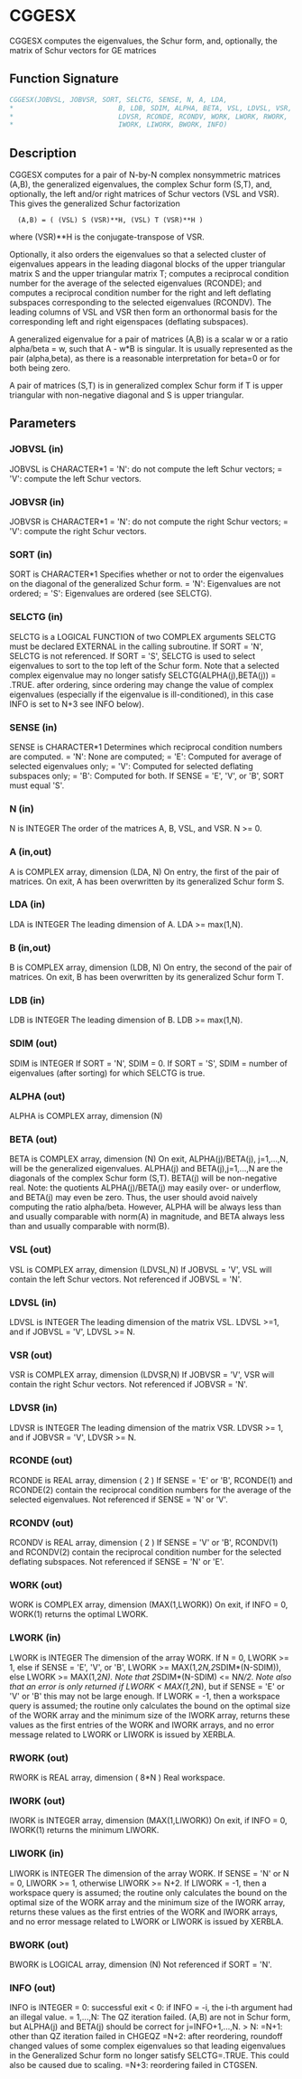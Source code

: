 # CGGESX

CGGESX computes the eigenvalues, the Schur form, and, optionally, the matrix of Schur vectors for GE matrices

## Function Signature

```fortran
CGGESX(JOBVSL, JOBVSR, SORT, SELCTG, SENSE, N, A, LDA,
*                          B, LDB, SDIM, ALPHA, BETA, VSL, LDVSL, VSR,
*                          LDVSR, RCONDE, RCONDV, WORK, LWORK, RWORK,
*                          IWORK, LIWORK, BWORK, INFO)
```

## Description


 CGGESX computes for a pair of N-by-N complex nonsymmetric matrices
 (A,B), the generalized eigenvalues, the complex Schur form (S,T),
 and, optionally, the left and/or right matrices of Schur vectors (VSL
 and VSR).  This gives the generalized Schur factorization

      (A,B) = ( (VSL) S (VSR)**H, (VSL) T (VSR)**H )

 where (VSR)**H is the conjugate-transpose of VSR.

 Optionally, it also orders the eigenvalues so that a selected cluster
 of eigenvalues appears in the leading diagonal blocks of the upper
 triangular matrix S and the upper triangular matrix T; computes
 a reciprocal condition number for the average of the selected
 eigenvalues (RCONDE); and computes a reciprocal condition number for
 the right and left deflating subspaces corresponding to the selected
 eigenvalues (RCONDV). The leading columns of VSL and VSR then form
 an orthonormal basis for the corresponding left and right eigenspaces
 (deflating subspaces).

 A generalized eigenvalue for a pair of matrices (A,B) is a scalar w
 or a ratio alpha/beta = w, such that  A - w*B is singular.  It is
 usually represented as the pair (alpha,beta), as there is a
 reasonable interpretation for beta=0 or for both being zero.

 A pair of matrices (S,T) is in generalized complex Schur form if T is
 upper triangular with non-negative diagonal and S is upper
 triangular.

## Parameters

### JOBVSL (in)

JOBVSL is CHARACTER*1 = 'N': do not compute the left Schur vectors; = 'V': compute the left Schur vectors.

### JOBVSR (in)

JOBVSR is CHARACTER*1 = 'N': do not compute the right Schur vectors; = 'V': compute the right Schur vectors.

### SORT (in)

SORT is CHARACTER*1 Specifies whether or not to order the eigenvalues on the diagonal of the generalized Schur form. = 'N': Eigenvalues are not ordered; = 'S': Eigenvalues are ordered (see SELCTG).

### SELCTG (in)

SELCTG is a LOGICAL FUNCTION of two COMPLEX arguments SELCTG must be declared EXTERNAL in the calling subroutine. If SORT = 'N', SELCTG is not referenced. If SORT = 'S', SELCTG is used to select eigenvalues to sort to the top left of the Schur form. Note that a selected complex eigenvalue may no longer satisfy SELCTG(ALPHA(j),BETA(j)) = .TRUE. after ordering, since ordering may change the value of complex eigenvalues (especially if the eigenvalue is ill-conditioned), in this case INFO is set to N+3 see INFO below).

### SENSE (in)

SENSE is CHARACTER*1 Determines which reciprocal condition numbers are computed. = 'N': None are computed; = 'E': Computed for average of selected eigenvalues only; = 'V': Computed for selected deflating subspaces only; = 'B': Computed for both. If SENSE = 'E', 'V', or 'B', SORT must equal 'S'.

### N (in)

N is INTEGER The order of the matrices A, B, VSL, and VSR. N >= 0.

### A (in,out)

A is COMPLEX array, dimension (LDA, N) On entry, the first of the pair of matrices. On exit, A has been overwritten by its generalized Schur form S.

### LDA (in)

LDA is INTEGER The leading dimension of A. LDA >= max(1,N).

### B (in,out)

B is COMPLEX array, dimension (LDB, N) On entry, the second of the pair of matrices. On exit, B has been overwritten by its generalized Schur form T.

### LDB (in)

LDB is INTEGER The leading dimension of B. LDB >= max(1,N).

### SDIM (out)

SDIM is INTEGER If SORT = 'N', SDIM = 0. If SORT = 'S', SDIM = number of eigenvalues (after sorting) for which SELCTG is true.

### ALPHA (out)

ALPHA is COMPLEX array, dimension (N)

### BETA (out)

BETA is COMPLEX array, dimension (N) On exit, ALPHA(j)/BETA(j), j=1,...,N, will be the generalized eigenvalues. ALPHA(j) and BETA(j),j=1,...,N are the diagonals of the complex Schur form (S,T). BETA(j) will be non-negative real. Note: the quotients ALPHA(j)/BETA(j) may easily over- or underflow, and BETA(j) may even be zero. Thus, the user should avoid naively computing the ratio alpha/beta. However, ALPHA will be always less than and usually comparable with norm(A) in magnitude, and BETA always less than and usually comparable with norm(B).

### VSL (out)

VSL is COMPLEX array, dimension (LDVSL,N) If JOBVSL = 'V', VSL will contain the left Schur vectors. Not referenced if JOBVSL = 'N'.

### LDVSL (in)

LDVSL is INTEGER The leading dimension of the matrix VSL. LDVSL >=1, and if JOBVSL = 'V', LDVSL >= N.

### VSR (out)

VSR is COMPLEX array, dimension (LDVSR,N) If JOBVSR = 'V', VSR will contain the right Schur vectors. Not referenced if JOBVSR = 'N'.

### LDVSR (in)

LDVSR is INTEGER The leading dimension of the matrix VSR. LDVSR >= 1, and if JOBVSR = 'V', LDVSR >= N.

### RCONDE (out)

RCONDE is REAL array, dimension ( 2 ) If SENSE = 'E' or 'B', RCONDE(1) and RCONDE(2) contain the reciprocal condition numbers for the average of the selected eigenvalues. Not referenced if SENSE = 'N' or 'V'.

### RCONDV (out)

RCONDV is REAL array, dimension ( 2 ) If SENSE = 'V' or 'B', RCONDV(1) and RCONDV(2) contain the reciprocal condition number for the selected deflating subspaces. Not referenced if SENSE = 'N' or 'E'.

### WORK (out)

WORK is COMPLEX array, dimension (MAX(1,LWORK)) On exit, if INFO = 0, WORK(1) returns the optimal LWORK.

### LWORK (in)

LWORK is INTEGER The dimension of the array WORK. If N = 0, LWORK >= 1, else if SENSE = 'E', 'V', or 'B', LWORK >= MAX(1,2*N,2*SDIM*(N-SDIM)), else LWORK >= MAX(1,2*N). Note that 2*SDIM*(N-SDIM) <= N*N/2. Note also that an error is only returned if LWORK < MAX(1,2*N), but if SENSE = 'E' or 'V' or 'B' this may not be large enough. If LWORK = -1, then a workspace query is assumed; the routine only calculates the bound on the optimal size of the WORK array and the minimum size of the IWORK array, returns these values as the first entries of the WORK and IWORK arrays, and no error message related to LWORK or LIWORK is issued by XERBLA.

### RWORK (out)

RWORK is REAL array, dimension ( 8*N ) Real workspace.

### IWORK (out)

IWORK is INTEGER array, dimension (MAX(1,LIWORK)) On exit, if INFO = 0, IWORK(1) returns the minimum LIWORK.

### LIWORK (in)

LIWORK is INTEGER The dimension of the array WORK. If SENSE = 'N' or N = 0, LIWORK >= 1, otherwise LIWORK >= N+2. If LIWORK = -1, then a workspace query is assumed; the routine only calculates the bound on the optimal size of the WORK array and the minimum size of the IWORK array, returns these values as the first entries of the WORK and IWORK arrays, and no error message related to LWORK or LIWORK is issued by XERBLA.

### BWORK (out)

BWORK is LOGICAL array, dimension (N) Not referenced if SORT = 'N'.

### INFO (out)

INFO is INTEGER = 0: successful exit < 0: if INFO = -i, the i-th argument had an illegal value. = 1,...,N: The QZ iteration failed. (A,B) are not in Schur form, but ALPHA(j) and BETA(j) should be correct for j=INFO+1,...,N. > N: =N+1: other than QZ iteration failed in CHGEQZ =N+2: after reordering, roundoff changed values of some complex eigenvalues so that leading eigenvalues in the Generalized Schur form no longer satisfy SELCTG=.TRUE. This could also be caused due to scaling. =N+3: reordering failed in CTGSEN.

